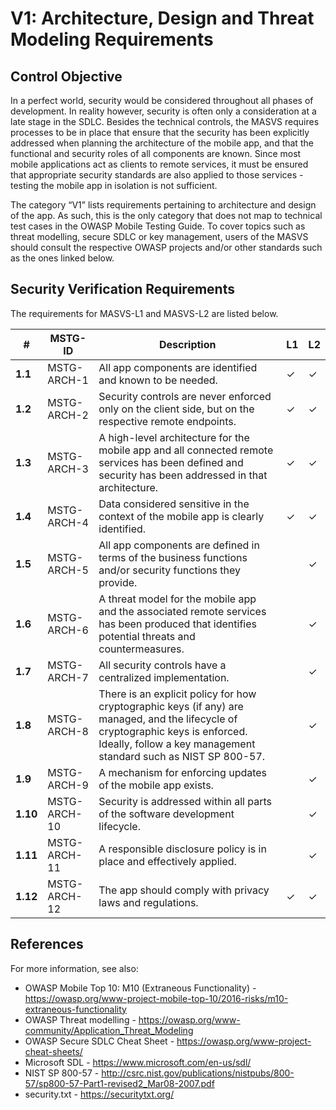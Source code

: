 # V1: Architecture, Design and Threat Modeling Requirements

## Control Objective

In a perfect world, security would be considered throughout all phases of development. In reality however, security is often only a consideration at a late stage in the SDLC. Besides the technical controls, the MASVS requires processes to be in place that ensure that the security has been explicitly addressed when planning the architecture of the mobile app, and that the functional and security roles of all components are known. Since most mobile applications act as clients to remote services, it must be ensured that appropriate security standards are also applied to those services - testing the mobile app in isolation is not sufficient.

The category “V1” lists requirements pertaining to architecture and design of the app. As such, this is the only category that does not map to technical test cases in the OWASP Mobile Testing Guide. To cover topics such as threat modelling, secure SDLC or key management, users of the MASVS should consult the respective OWASP projects and/or other standards such as the ones linked below.

## Security Verification Requirements

The requirements for MASVS-L1 and MASVS-L2 are listed below.

| # | MSTG-ID | Description | L1 | L2 |
| -- | -------- | ---------------------- | - | - |
| **1.1** | MSTG-ARCH-1 | All app components are identified and known to be needed. | ✓ | ✓ |
| **1.2** | MSTG-ARCH-2 | Security controls are never enforced only on the client side, but on the respective remote endpoints. | ✓ | ✓ |
| **1.3** | MSTG-ARCH-3 | A high-level architecture for the mobile app and all connected remote services has been defined and security has been addressed in that architecture. | ✓ | ✓ |
| **1.4** | MSTG-ARCH-4 | Data considered sensitive in the context of the mobile app is clearly identified. | ✓ | ✓ |
| **1.5** | MSTG-ARCH-5 | All app components are defined in terms of the business functions and/or security functions they provide. |  | ✓ |
| **1.6** | MSTG-ARCH-6 | A threat model for the mobile app and the associated remote services has been produced that identifies potential threats and countermeasures. |  | ✓ |
| **1.7** | MSTG-ARCH-7 | All security controls have a centralized implementation. |  | ✓ |
| **1.8** | MSTG-ARCH-8 | There is an explicit policy for how cryptographic keys (if any) are managed, and the lifecycle of cryptographic keys is enforced. Ideally, follow a key management standard such as NIST SP 800-57. |  | ✓ |
| **1.9** | MSTG-ARCH-9 | A mechanism for enforcing updates of the mobile app exists. |  | ✓ |
| **1.10** | MSTG-ARCH-10 | Security is addressed within all parts of the software development lifecycle. |  | ✓ |
| **1.11** | MSTG-ARCH-11 | A responsible disclosure policy is in place and effectively applied. |  | ✓ |
| **1.12** | MSTG-ARCH-12 | The app should comply with privacy laws and regulations. | ✓ | ✓ |

## References

For more information, see also:

- OWASP Mobile Top 10: M10 (Extraneous Functionality) - <https://owasp.org/www-project-mobile-top-10/2016-risks/m10-extraneous-functionality>
- OWASP Threat modelling - <https://owasp.org/www-community/Application_Threat_Modeling>
- OWASP Secure SDLC Cheat Sheet - <https://owasp.org/www-project-cheat-sheets/>
- Microsoft SDL - <https://www.microsoft.com/en-us/sdl/>
- NIST SP 800-57 - <http://csrc.nist.gov/publications/nistpubs/800-57/sp800-57-Part1-revised2_Mar08-2007.pdf>
- security.txt - <https://securitytxt.org/>
